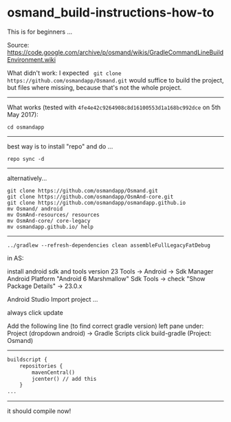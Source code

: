# osmand_build-instructions-how-to

This is for beginners ...

Source:
https://code.google.com/archive/p/osmand/wikis/GradleCommandLineBuildEnvironment.wiki

What didn't work:
I expected ` git clone https://github.com/osmandapp/Osmand.git` would suffice to build the project, but files where missing, because that's not the whole project.

----

What works (tested with `4fe4e42c9264908c8d16100553d1a168bc992dce` on 5th May 2017):
```mkdir osmandapp
cd osmandapp
```
--------------------
best way is to install "repo" and do ...
```repo init -u https://github.com/osmandapp/OsmAnd-manifest.git -m android_build.xml
repo sync -d
```
------------
alternatively... 
```git clone https://github.com/osmandapp/OsmAnd-resources.git
git clone https://github.com/osmandapp/Osmand.git
git clone https://github.com/osmandapp/OsmAnd-core.git
git clone https://github.com/osmandapp/osmandapp.github.io
mv Osmand/ android
mv OsmAnd-resources/ resources
mv OsmAnd-core/ core-legacy
mv osmandapp.github.io/ help
```
------------
```cd android/OsmAnd
../gradlew --refresh-dependencies clean assembleFullLegacyFatDebug
```
in AS:

install android sdk and tools version 23
Tools -> Android -> Sdk Manager
Android Platform "Android 6 Marshmallow"
Sdk Tools -> check "Show Package Details" -> 23.0.x

Android Studio
Import project ...

always click update

Add the following line (to find correct gradle version) left pane under: Project (dropdown android) -> Gradle Scripts click build-gradle (Project: Osmand)

------------------------------
```xml
buildscript {
    repositories {
        mavenCentral()
        jcenter() // add this
    }
...
```
------------------------------

it should compile now!

